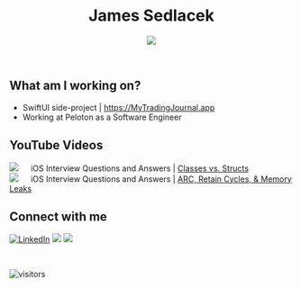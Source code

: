 <div align="center">
<h1>James Sedlacek</h1>

<p align="center"> <a href="https://github.com/ryo-ma/github-profile-trophy"><img src="https://github-profile-trophy.vercel.app/?username=jamessedlacek&layout=compact&theme=onedark" /></a> </p>

</br>

</div>

<div align="left">

## What am I working on?
  
- SwiftUI side-project | https://MyTradingJournal.app
- Working at Peloton as a Software Engineer

## YouTube Videos
<a href="https://www.youtube.com/watch?v=im4FKxqrj5c"><img src="https://img.shields.io/youtube/views/im4FKxqrj5c?style=social"></a> &emsp; iOS Interview Questions and Answers | [Classes vs. Structs](https://www.youtube.com/watch?v=im4FKxqrj5c) <br>
<a href="https://www.youtube.com/watch?v=kkJu0EbIvYg"><img src="https://img.shields.io/youtube/views/kkJu0EbIvYg?style=social"></a> &emsp;  iOS Interview Questions and Answers | [ARC, Retain Cycles, & Memory Leaks](https://www.youtube.com/watch?v=kkJu0EbIvYg&t=4s)

## Connect with me
<a href="https://www.linkedin.com/in/jamessedlacekjr/"><img src="https://img.shields.io/badge/linkedin-%230A66C2.svg?style=plastic&logo=linkedin&logoColor=white" alt="LinkedIn"/></a>
<a href="https://twitter.com/jsedlacekjr"> <img src="https://img.shields.io/twitter/url?style=social&url=https%3A%2F%2Ftwitter.com%2Fjsedlacekjr"></a>
  <a href="https://www.youtube.com/channel/UC3lfiHwxuhfvtXXYx5iXCAg"><img src="https://img.shields.io/youtube/channel/subscribers/UC3lfiHwxuhfvtXXYx5iXCAg?style=social"></a>
 </div><br>
 
![visitors](https://visitor-badge.glitch.me/badge?page_id=jamessedlacek.jamessedlacek)
